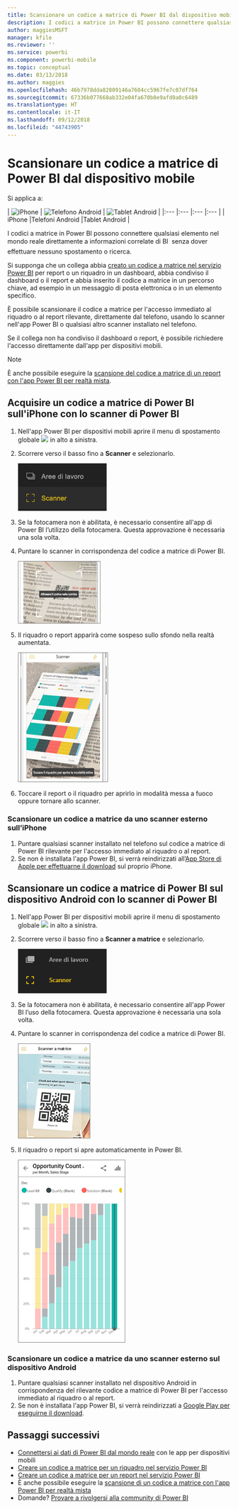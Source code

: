 ```yaml
---
title: Scansionare un codice a matrice di Power BI dal dispositivo mobile
description: I codici a matrice in Power BI possono connettere qualsiasi cosa nel mondo reale direttamente a informazioni di BI correlate nell'app Power BI per dispositivi mobili iPhone e Android.
author: maggiesMSFT
manager: kfile
ms.reviewer: ''
ms.service: powerbi
ms.component: powerbi-mobile
ms.topic: conceptual
ms.date: 03/13/2018
ms.author: maggies
ms.openlocfilehash: 46b7978dda82809146a7604cc5967fe7c07df764
ms.sourcegitcommit: 67336b077668ab332e04fa670b0e9afd0a0c6489
ms.translationtype: HT
ms.contentlocale: it-IT
ms.lasthandoff: 09/12/2018
ms.locfileid: "44743905"
---
```

# <a name="scan-a-power-bi-qr-code-from-your-mobile-device"></a>Scansionare un codice a matrice di Power BI dal dispositivo mobile
Si applica a:

| ![iPhone](./media/mobile-apps-qr-code/ios-logo-40-px.png) | ![Telefono Android](././media/mobile-apps-qr-code/android-logo-40-px.png) | ![Tablet Android](././media/mobile-apps-qr-code/android-logo-40-px.png) |
|:--- |:--- |:--- |:--- |
| iPhone |Telefoni Android |Tablet Android |

I codici a matrice in Power BI possono connettere qualsiasi elemento nel mondo reale direttamente a informazioni correlate di BI &#151; senza dover effettuare nessuno spostamento o ricerca.

Si supponga che un collega abbia [creato un codice a matrice nel servizio Power BI](../../service-create-qr-code-for-tile.md) per report o un riquadro in un dashboard, abbia condiviso il dashboard o il report e abbia inserito il codice a matrice in un percorso chiave, ad esempio in un messaggio di posta elettronica o in un elemento specifico. 

È possibile scansionare il codice a matrice per l'accesso immediato al riquadro o al report rilevante, direttamente dal telefono, usando lo scanner nell'app Power BI o qualsiasi altro scanner installato nel telefono. 

Se il collega non ha condiviso il dashboard o report, è possibile richiedere l'accesso direttamente dall'app per dispositivi mobili. 

> [!NOTE]
> È anche possibile eseguire la [scansione del codice a matrice di un report con l'app Power BI per realtà mista](mobile-mixed-reality-app.md#scan-a-report-qr-code-in-holographic-view).

## <a name="scan-a-power-bi-qr-code-on-your-iphone-with-the-power-bi-scanner"></a>Acquisire un codice a matrice di Power BI sull'iPhone con lo scanner di Power BI
1. Nell'app Power BI per dispositivi mobili aprire il menu di spostamento globale ![](media/mobile-apps-qr-code/power-bi-iphone-global-nav-button.png) in alto a sinistra. 
2. Scorrere verso il basso fino a **Scanner** e selezionarlo. 
   
    ![](media/mobile-apps-qr-code/power-bi-iphone-scanner-menu.png)
3. Se la fotocamera non è abilitata, è necessario consentire all'app di Power BI l’utilizzo della fotocamera. Questa approvazione è necessaria una sola volta. 
4. Puntare lo scanner in corrispondenza del codice a matrice di Power BI. 
   
    ![](media/mobile-apps-qr-code/power-bi-align-qr-code.png)
5. Il riquadro o report apparirà come sospeso sullo sfondo nella realtà aumentata.
   
    ![](media/mobile-apps-qr-code/power-bi-ios-qr-ar-scanner.png)
6. Toccare il report o il riquadro per aprirlo in modalità messa a fuoco oppure tornare allo scanner.

### <a name="scan-a-qr-code-from-an-external-scanner-on-your-iphone"></a>Scansionare un codice a matrice da uno scanner esterno sull’iPhone
1. Puntare qualsiasi scanner installato nel telefono sul codice a matrice di Power BI rilevante per l'accesso immediato al riquadro o al report. 
2. Se non è installata l'app Power BI, si verrà reindirizzati all’[App Store di Apple per effettuarne il download](http://go.microsoft.com/fwlink/?LinkId=522062) sul proprio iPhone.

## <a name="scan-a-power-bi-qr-code-on-your-android-device-with-the-power-bi-scanner"></a>Scansionare un codice a matrice di Power BI sul dispositivo Android con lo scanner di Power BI
1. Nell'app Power BI per dispositivi mobili aprire il menu di spostamento globale ![](media/mobile-apps-qr-code/power-bi-android-global-nav-icon.png) in alto a sinistra. 
2. Scorrere verso il basso fino a **Scanner a matrice** e selezionarlo.
   
    ![](media/mobile-apps-qr-code/power-bi-android-scanner-menu.png)
3. Se la fotocamera non è abilitata, è necessario consentire all'app Power BI l’uso della fotocamera. Questa approvazione è necessaria una sola volta. 
4. Puntare lo scanner in corrispondenza del codice a matrice di Power BI. 
   
    ![](media/mobile-apps-qr-code/pbi_iph_qrscan.png)
5. Il riquadro o report si apre automaticamente in Power BI.
   
    ![](media/mobile-apps-qr-code/power-bi-android-tile.png)

### <a name="scan-a-qr-code-from-an-external-scanner-on-your-android-device"></a>Scansionare un codice a matrice da uno scanner esterno sul dispositivo Android
1. Puntare qualsiasi scanner installato nel dispositivo Android in corrispondenza del rilevante codice a matrice di Power BI per l'accesso immediato al riquadro o al report. 
2. Se non è installata l'app Power BI, si verrà reindirizzati a [Google Play per eseguirne il download](http://go.microsoft.com/fwlink/?LinkID=544867). 

## <a name="next-steps"></a>Passaggi successivi
* [Connettersi ai dati di Power BI dal mondo reale](mobile-apps-data-in-real-world-context.md) con le app per dispositivi mobili
* [Creare un codice a matrice per un riquadro nel servizio Power BI](../../service-create-qr-code-for-tile.md)
* [Creare un codice a matrice per un report nel servizio Power BI](../../service-create-qr-code-for-report.md)
* È anche possibile eseguire la [scansione di un codice a matrice con l'app Power BI per realtà mista](mobile-mixed-reality-app.md)
* Domande? [Provare a rivolgersi alla community di Power BI](http://community.powerbi.com/)

